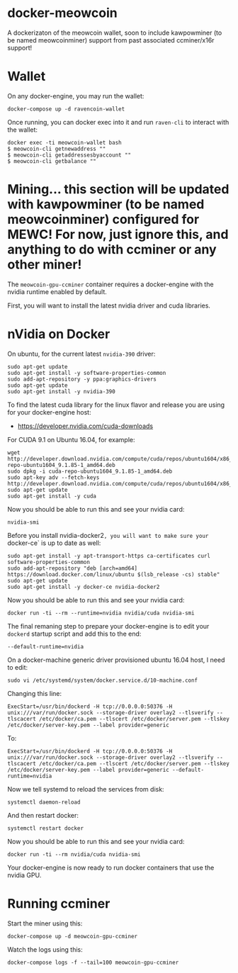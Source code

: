 # docker-meowcoin

A dockerizaton of the meowcoin wallet, soon to include kawpowminer (to be named meowcoinminer) support from past associated ccminer/x16r support!

# Wallet

On any docker-engine, you may run the wallet:

    docker-compose up -d ravencoin-wallet

Once running, you can docker exec into it and run `raven-cli` to interact with the wallet:

    docker exec -ti meowcoin-wallet bash
    $ meowcoin-cli getnewaddress ""
    $ meowcoin-cli getaddressesbyaccount ""
    $ meowcoin-cli getbalance ""

# Mining... this section will be updated with kawpowminer (to be named meowcoinminer) configured for MEWC! For now, just ignore this, and anything to do with ccminer or any other miner! 

The `meowcoin-gpu-ccminer` container requires a docker-engine with the nvidia runtime enabled by default.

First, you will want to install the latest nvidia driver and cuda libraries.

# nVidia on Docker

On ubuntu, for the current latest `nvidia-390` driver:

    sudo apt-get update
    sudo apt-get install -y software-properties-common 
    sudo add-apt-repository -y ppa:graphics-drivers
    sudo apt-get update
    sudo apt-get install -y nvidia-390

To find the latest cuda library for the linux flavor and release you are using for your docker-engine host:

- https://developer.nvidia.com/cuda-downloads

For CUDA 9.1 on Ubuntu 16.04, for example:

    wget http://developer.download.nvidia.com/compute/cuda/repos/ubuntu1604/x86_64/cuda-repo-ubuntu1604_9.1.85-1_amd64.deb
    sudo dpkg -i cuda-repo-ubuntu1604_9.1.85-1_amd64.deb
    sudo apt-key adv --fetch-keys http://developer.download.nvidia.com/compute/cuda/repos/ubuntu1604/x86_64/7fa2af80.pub
    sudo apt-get update
    sudo apt-get install -y cuda

Now you should be able to run this and see your nvidia card:

    nvidia-smi

Before you install nvidia-docker2`, you will want to make sure your `docker-ce` is up to date as well:

    sudo apt-get install -y apt-transport-https ca-certificates curl software-properties-common
    sudo add-apt-repository "deb [arch=amd64] https://download.docker.com/linux/ubuntu $(lsb_release -cs) stable"
    sudo apt-get update
    sudo apt-get install -y docker-ce nvidia-docker2

Now you should be able to run this and see your nvidia card:

    docker run -ti --rm --runtime=nvidia nvidia/cuda nvidia-smi

The final remaning step to prepare your docker-engine is to edit your `dockerd` startup script and add this to the end:

    --default-runtime=nvidia

On a docker-machine generic driver provisioned ubuntu 16.04 host, I need to edit:

    sudo vi /etc/systemd/system/docker.service.d/10-machine.conf

Changing this line:

    ExecStart=/usr/bin/dockerd -H tcp://0.0.0.0:50376 -H unix:///var/run/docker.sock --storage-driver overlay2 --tlsverify --tlscacert /etc/docker/ca.pem --tlscert /etc/docker/server.pem --tlskey /etc/docker/server-key.pem --label provider=generic

To:

    ExecStart=/usr/bin/dockerd -H tcp://0.0.0.0:50376 -H unix:///var/run/docker.sock --storage-driver overlay2 --tlsverify --tlscacert /etc/docker/ca.pem --tlscert /etc/docker/server.pem --tlskey /etc/docker/server-key.pem --label provider=generic --default-runtime=nvidia

Now we tell systemd to reload the services from disk:

    systemctl daemon-reload

And then restart docker:

    systemctl restart docker

Now you should be able to run this and see your nvidia card:

    docker run -ti --rm nvidia/cuda nvidia-smi

Your docker-engine is now ready to run docker containers that use the nvidia GPU.

# Running ccminer

Start the miner using this:

    docker-compose up -d meowcoin-gpu-ccminer

Watch the logs using this:

    docker-compose logs -f --tail=100 meowcoin-gpu-ccminer

